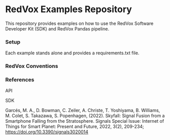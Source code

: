 # RedVox Examples Repository

This repository provides examples on how to use the RedVox Software Developer Kit (SDK) and RedVox Pandas pipeline.

### Setup

Each example stands alone and provides a requirements.txt file.

### RedVox Conventions


### References

API

SDK

Garcés, M. A., D. Bowman, C. Zeiler, A. Christe, T. Yoshiyama, B. Williams, M. Colet, 
S. Takazawa, S. Popenhagen, (2022). 
Skyfall: Signal Fusion from a Smartphone Falling from the Stratosphere. 
Signals Special Issue: Internet of Things for Smart Planet: Present and Future, 2022, 
3(2), 209-234; https://doi.org/10.3390/signals3020014



